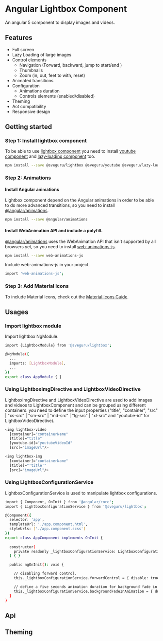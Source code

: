 # Angular Lightbox Component

An angular 5 component to display images and videos.

## Features

* Full screen
* Lazy Loading of large images
* Control elements
  * Navigation (Forward, backward, jump to start/end )
  * Thumbnails
  * Zoom (in, out, feet to with, reset)
* Animated transitions
* Configuration
  * Animations duration
  * Controls elements (enabled/disabled) 
* Theming
* Aot compatibility
* Responsive design

## Getting started

### Step 1: Install lightbox component

To be able to use [lightbox component](https://www.npmjs.com/package/@sveguru/lightbox) you need to install [youtube component](https://www.npmjs.com/package/@sveguru/youtube) and [lazy-loading component](https://www.npmjs.com/package/@sveguru/lazy-loading) too.

```bash
npm install --save @sveguru/lightbox @sveguru/youtube @sveguru/lazy-loading
```
### Step 2: Animations

#### Install Angular animations

Lightbox component depend on the Angular animations in order to be able to do more advanced transitions, so you need to install [@angular/animations](https://www.npmjs.com/package/@angular/animation).

```bash
npm install --save @angular/animations
```

#### Install WebAnimation API and include a polyfill.

[@angular/animations](https://www.npmjs.com/package/@angular/animation) uses the WebAnimation API that isn't supported by all browsers yet, so you need to install [web-animations-js](https://www.npmjs.com/package/web-animations-js).

```bash
npm install --save web-animations-js
```

Include web-animations-js in your project.

```bash
import 'web-animations-js';
```

### Step 3: Add Material Icons

To include Material Icons, check out the [Material Icons Guide](https://google.github.io/material-design-icons/).

## Usages

### Import lightbox module

Import lightbox NgModule.

```bash
import {LightboxModule} from '@sveguru/lightbox';

@NgModule({
  ...
  imports: [LightboxModule],
  ...
})
export class AppModule { }
```

### Using LightboxImgDirective and LightboxVideoDirective

LightboxImgDirective and LightboxVideoDirective are used to add images and videos to LightboxComponent and can be grouped using different containers. you need to define the input properties ("title", "container", "src" | "xs-src" | "sm-src" | "md-src" | "lg-src" | "xl-src" and "youtube-id" for LightboxVideoDirective).

```bash
<img lightbox-video 
  [container]="containerName" 
  [title]="title" 
  [youtube-id]="youtubeVideoId"
  [src]="imageUrl"/>

<img lightbox-img 
  [container]="containerName" 
  [title]="'title'"
  [src]="imageUrl"/>
```

### Using LightboxConfigurationService

LightboxConfigurationService is used to manipulate lightbox configurations.

```bash
import { Component, OnInit } from '@angular/core';
import { LightboxConfigurationService } from '@sveguru/lightbox';

@Component({
  selector: 'app',
  templateUrl: './app.component.html',
  styleUrls: ['./app.component.scss']
})
export class AppComponent implements OnInit {
  
  constructor(
    private readonly _lightboxConfigurationService: LightboxConfigurationService
  ) { }

  public ngOnInit(): void {

    // disabling forward control.
    this._lightboxConfigurationService.forwardControl = { disable: true };

    // define a five seconds animation duration for background fade in animation and remove transparency.
    this._lightboxConfigurationService.backgroundFadeInAnimation = { duration: 5, opacity: 1 };
  }
}
```

## Api



## Theming

